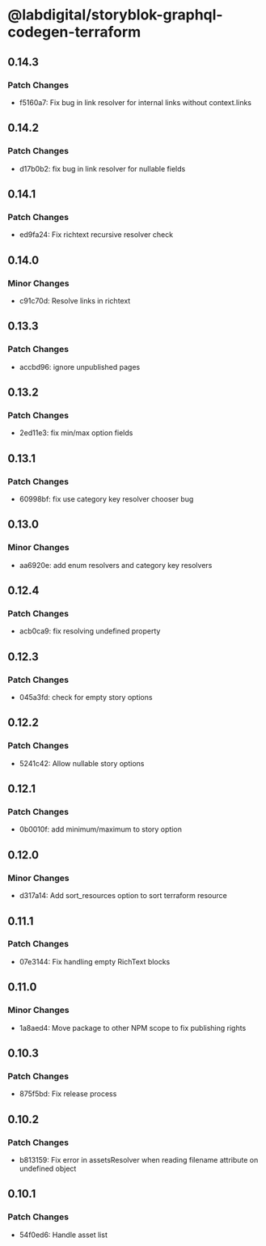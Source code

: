 # @labdigital/storyblok-graphql-codegen-terraform

## 0.14.3

### Patch Changes

- f5160a7: Fix bug in link resolver for internal links without context.links

## 0.14.2

### Patch Changes

- d17b0b2: fix bug in link resolver for nullable fields

## 0.14.1

### Patch Changes

- ed9fa24: Fix richtext recursive resolver check

## 0.14.0

### Minor Changes

- c91c70d: Resolve links in richtext

## 0.13.3

### Patch Changes

- accbd96: ignore unpublished pages

## 0.13.2

### Patch Changes

- 2ed11e3: fix min/max option fields

## 0.13.1

### Patch Changes

- 60998bf: fix use category key resolver chooser bug

## 0.13.0

### Minor Changes

- aa6920e: add enum resolvers and category key resolvers

## 0.12.4

### Patch Changes

- acb0ca9: fix resolving undefined property

## 0.12.3

### Patch Changes

- 045a3fd: check for empty story options

## 0.12.2

### Patch Changes

- 5241c42: Allow nullable story options

## 0.12.1

### Patch Changes

- 0b0010f: add minimum/maximum to story option

## 0.12.0

### Minor Changes

- d317a14: Add sort_resources option to sort terraform resource

## 0.11.1

### Patch Changes

- 07e3144: Fix handling empty RichText blocks

## 0.11.0

### Minor Changes

- 1a8aed4: Move package to other NPM scope to fix publishing rights

## 0.10.3

### Patch Changes

- 875f5bd: Fix release process

## 0.10.2

### Patch Changes

- b813159: Fix error in assetsResolver when reading filename attribute on undefined object

## 0.10.1

### Patch Changes

- 54f0ed6: Handle asset list
